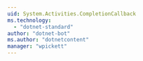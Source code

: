 ```yaml
---
uid: System.Activities.CompletionCallback
ms.technology: 
  - "dotnet-standard"
author: "dotnet-bot"
ms.author: "dotnetcontent"
manager: "wpickett"
---
```

